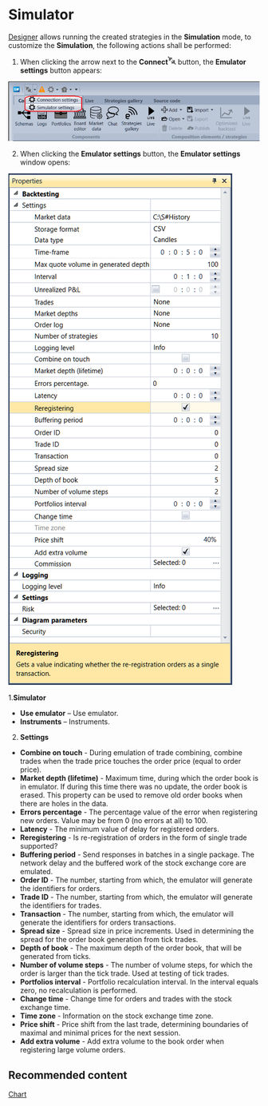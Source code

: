 # Simulator

[Designer](Designer.md) allows running the created strategies in the **Simulation** mode, to customize the **Simulation**, the following actions shall be performed:

1. When clicking the arrow next to the **Connect**![Designer The quick access toolbar 00](../images/Designer_quick_access_toolbar_00.png) button, the **Emulator settings** button appears:

![Designer The connection settings 00](../images/Designer_connection_settings_00.png)

2. When clicking the **Emulator settings** button, the **Emulator settings** window opens:

![Designer Properties emulation 00](../images/Designer_Properties_emulation_00.png)

1.**Simulator**

- **Use emulator** – Use emulator.
- **Instruments** – Instruments.

2. **Settings**

- **Combine on touch** \- During emulation of trade combining, combine trades when the trade price touches the order price (equal to order price).
- **Market depth (lifetime)** \- Maximum time, during which the order book is in emulator. If during this time there was no update, the order book is erased. This property can be used to remove old order books when there are holes in the data.
- **Errors percentage** \- The percentage value of the error when registering new orders. Value may be from 0 (no errors at all) to 100.
- **Latency** \- The minimum value of delay for registered orders.
- **Reregistering** \- Is re\-registration of orders in the form of single trade supported?
- **Buffering period** \- Send responses in batches in a single package. The network delay and the buffered work of the stock exchange core are emulated.
- **Order ID** \- The number, starting from which, the emulator will generate the identifiers for orders.
- **Trade ID** \- The number, starting from which, the emulator will generate the identifiers for trades.
- **Transaction** \- The number, starting from which, the emulator will generate the identifiers for orders transactions.
- **Spread size** \- Spread size in price increments. Used in determining the spread for the order book generation from tick trades.
- **Depth of book** \- The maximum depth of the order book, that will be generated from ticks.
- **Number of volume steps** \- The number of volume steps, for which the order is larger than the tick trade. Used at testing of tick trades.
- **Portfolios interval** \- Portfolio recalculation interval. In the interval equals zero, no recalculation is performed.
- **Change time** \- Change time for orders and trades with the stock exchange time.
- **Time zone** \- Information on the stock exchange time zone.
- **Price shift** \- Price shift from the last trade, determining boundaries of maximal and minimal prices for the next session.
- **Add extra volume** \- Add extra volume to the book order when registering large volume orders.

## Recommended content

[Chart](Designer_Chart.md)

